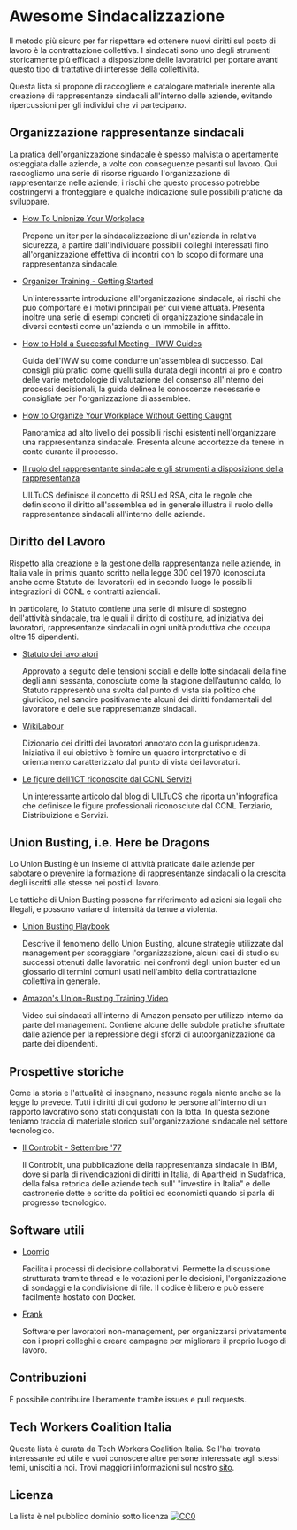 # Awesome Sindacalizzazione

Il metodo più sicuro per far rispettare ed ottenere nuovi diritti sul posto di lavoro è la contrattazione collettiva. I sindacati sono uno degli strumenti storicamente più efficaci a disposizione delle lavoratrici per portare avanti questo tipo di trattative di interesse della collettività.

Questa lista si propone di raccogliere e catalogare materiale inerente alla creazione di rappresentanze sindacali all'interno delle aziende, evitando ripercussioni per gli individui che vi partecipano.

## Organizzazione rappresentanze sindacali

La pratica dell'organizzazione sindacale è spesso malvista o apertamente osteggiata dalle aziende, a volte con conseguenze pesanti sul lavoro. Qui raccogliamo una serie di risorse riguardo l'organizzazione di rappresentanze nelle aziende, i rischi che questo processo potrebbe costringervi a fronteggiare e qualche indicazione sulle possibili pratiche da sviluppare.

- [How To Unionize Your Workplace](https://www.youtube.com/watch?v=JvrldZlUwe0)

  Propone un iter per la sindacalizzazione di un'azienda in relativa sicurezza, a partire dall'individuare possibili colleghi interessati fino all'organizzazione effettiva di incontri con lo scopo di formare una rappresentanza sindacale.

- [Organizer Training - Getting Started](https://www.youtube.com/watch?v=ewDeJwMJG28)

  Un'interessante introduzione all'organizzazione sindacale, ai rischi che può comportare e i motivi principali per cui viene attuata. Presenta inoltre una serie di esempi concreti di organizzazione sindacale in diversi contesti come un'azienda o un immobile in affitto.

- [How to Hold a Successful Meeting - IWW Guides](https://archive.iww.org/guides/branch/meeting/)

  Guida dell'IWW su come condurre un'assemblea di successo. Dai consigli più pratici come quelli sulla durata degli incontri ai pro e contro delle varie metodologie di valutazione del consenso all'interno dei processi decisionali, la guida delinea le conoscenze necessarie e consigliate per l'organizzazione di assemblee.
- [How to Organize Your Workplace Without Getting Caught](https://www.vice.com/en_us/article/y3md3v/how-to-organize-your-workplace-without-getting-caught)

  Panoramica ad alto livello dei possibili rischi esistenti nell'organizzare una rappresentanza sindacale. Presenta alcune accortezze da tenere in conto durante il processo.
- [Il ruolo del rappresentante sindacale e gli strumenti a disposizione della rappresentanza](https://github.com/Tech-Workers-Coalition-Italia/awesome-unionize-it/raw/master/formazione.ppt)

  UILTuCS definisce il concetto di RSU ed RSA, cita le regole che definiscono il diritto all'assemblea ed in generale illustra il ruolo delle rappresentanze sindacali all'interno delle aziende.

## Diritto del Lavoro

Rispetto alla creazione e la gestione della rappresentanza nelle aziende, in Italia vale in primis quanto scritto nella legge 300 del 1970 (conosciuta anche come Statuto dei lavoratori) ed in secondo luogo le possibili integrazioni di CCNL e contratti aziendali. 

In particolare, lo Statuto contiene una serie di misure di sostegno dell'attività sindacale, tra le quali il diritto di costituire, ad iniziativa dei lavoratori, rappresentanze sindacali in ogni unità produttiva che occupa oltre 15 dipendenti.

- [Statuto dei lavoratori](https://www.gazzettaufficiale.it/eli/id/1970/05/27/070U0300/sg)

  Approvato a seguito delle tensioni sociali e delle lotte sindacali della fine degli anni sessanta, conosciute come la stagione dell’autunno caldo, lo Statuto rappresentò una svolta dal punto di vista sia politico che giuridico, nel sancire positivamente alcuni dei diritti fondamentali del lavoratore e delle sue rappresentanze sindacali.

- [WikiLabour](https://www.wikilabour.it/)

  Dizionario dei diritti dei lavoratori annotato con la giurisprudenza. Iniziativa il cui obiettivo è fornire un quadro interpretativo e di orientamento caratterizzato dal punto di vista dei lavoratori.

- [Le figure dell'ICT riconoscite dal CCNL Servizi](https://sindacato-networkers.it/2015/04/lict-del-terziario-ha-il-suo-contratto-nazionale/)

  Un interessante articolo dal blog di UILTuCS che riporta un'infografica che definisce le figure professionali riconosciute dal CCNL Terziario, Distribuizione e Servizi.

## Union Busting, i.e. Here be Dragons

Lo Union Busting è un insieme di attività praticate dalle aziende per sabotare o prevenire la formazione di rappresentanze sindacali o la crescita degli iscritti alle stesse nei posti di lavoro.

Le tattiche di Union Busting possono far riferimento ad azioni sia legali che illegali, e possono variare di intensità da tenue a violenta.

- [Union Busting Playbook](https://unionbustingplaybook.com/)

  Descrive il fenomeno dello Union Busting, alcune strategie utilizzate dal management per scoraggiare l'organizzazione, alcuni casi di studio su successi ottenuti dalle lavoratrici nei confronti degli union buster ed un glossario di termini comuni usati nell'ambito della contrattazione collettiva in generale.
- [Amazon's Union-Busting Training Video](https://youtu.be/uRpwVwFxyk4)

  Video sui sindacati all'interno di Amazon pensato per utilizzo interno da parte del management. Contiene alcune delle subdole pratiche sfruttate dalle aziende per la repressione degli sforzi di autoorganizzazione da parte dei dipendenti.

## Prospettive storiche

Come la storia e l'attualità ci insegnano, nessuno regala niente anche se la legge lo prevede. Tutti i diritti di cui godono le persone all'interno di un rapporto lavorativo sono stati conquistati con la lotta. In questa sezione teniamo traccia di materiale storico sull'organizzazione sindacale nel settore tecnologico.

- [Il Controbit - Settembre '77](http://rsuibmsegrate.altervista.org/770900.htm)

  Il Controbit, una pubblicazione della rappresentanza sindacale in IBM, dove si parla di rivendicazioni di diritti in Italia, di Apartheid in Sudafrica, della falsa retorica delle aziende tech sull' "investire in Italia" e delle castronerie dette e scritte da politici ed economisti quando si parla di progresso tecnologico.

## Software utili

- [Loomio](https://www.loomio.org/)

  Facilita i processi di decisione collaborativi. Permette la discussione strutturata tramite thread e le votazioni per le decisioni, l'organizzazione di sondaggi e la condivisione di file. Il codice è libero e può essere facilmente hostato con Docker.

- [Frank](https://getfrank.com/)

  Software per lavoratori non-management, per organizzarsi privatamente con i propri colleghi e creare campagne per migliorare il proprio luogo di lavoro.

## Contribuzioni

È possibile contribuire liberamente tramite issues e pull requests.

## Tech Workers Coalition Italia

Questa lista è curata da Tech Workers Coalition Italia. Se l'hai trovata interessante ed utile e vuoi conoscere altre persone interessate agli stessi temi, unisciti a noi. Trovi maggiori informazioni sul nostro [sito](https://twc-italia.org).

## Licenza

La lista è nel pubblico dominio sotto licenza [![CC0](http://mirrors.creativecommons.org/presskit/buttons/88x31/svg/cc-zero.svg)](https://creativecommons.org/publicdomain/zero/1.0/)

